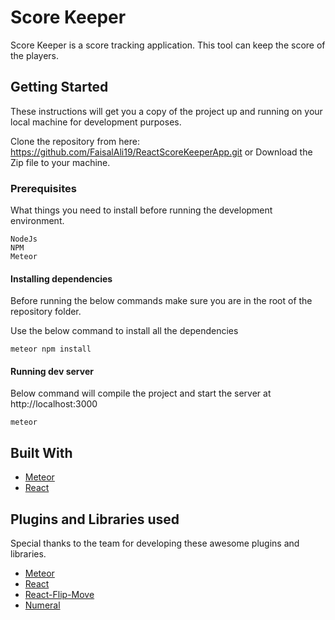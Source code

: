 # Score Keeper

Score Keeper is a score tracking application. This tool can keep the score of the players.

## Getting Started

These instructions will get you a copy of the project up and running on your local machine for development purposes.

Clone the repository from here: https://github.com/FaisalAli19/ReactScoreKeeperApp.git or Download the Zip file to your machine.

### Prerequisites

What things you need to install before running the development environment.

```
NodeJs
NPM 
Meteor
```

#### Installing dependencies

Before running the below commands make sure you are in the root of the repository folder.

Use the below command to install all the dependencies

```
meteor npm install
```

#### Running dev server

Below command will compile the project and start the server at http://localhost:3000 

```
meteor
```

## Built With

* [Meteor](https://www.meteor.com/)
* [React](https://facebook.github.io/react/)

## Plugins and Libraries used 

Special thanks to the team for developing these awesome plugins and libraries.

* [Meteor](https://www.meteor.com/)
* [React](https://facebook.github.io/react/)
* [React-Flip-Move](https://joshwcomeau.github.io/react-flip-move/examples/#/?_k=k6n0ym)
* [Numeral](http://numeraljs.com/)
